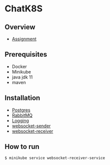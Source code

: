 # ChatK8S

## Overview
* [Assignment](./Exercise.md)

## Prerequisites
* Docker
* Minikube
* java jdk 11 
* maven

## Installation

* [Postgres](./message/README.md)
* [RabbitMQ](./RabbitMQSetup/README.md)
* [Logging](./grafana/README.md)
* [websocket-sender](./websocket-sender/README.md)
* [websocket-receiver](./websocket-receiver/README.md)

## How to run

```
$ minikube service websocket-receiver-service
```
